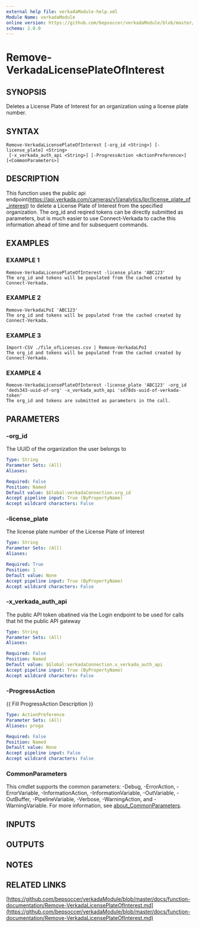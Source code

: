 ```yaml
---
external help file: verkadaModule-help.xml
Module Name: verkadaModule
online version: https://github.com/bepsoccer/verkadaModule/blob/master/docs/function-documentation/Remove-VerkadaLicensePlateOfInterest.md
schema: 2.0.0
---
```


# Remove-VerkadaLicensePlateOfInterest

## SYNOPSIS
Deletes a License Plate of Interest for an organization using a license plate number.

## SYNTAX

```
Remove-VerkadaLicensePlateOfInterest [-org_id <String>] [-license_plate] <String>
 [-x_verkada_auth_api <String>] [-ProgressAction <ActionPreference>] [<CommonParameters>]
```

## DESCRIPTION
This function uses the public api endpoint(https://api.verkada.com/cameras/v1/analytics/lpr/license_plate_of_interest) to delete a License Plate of Interest from the specified organization.
The org_id and reqired tokens can be directly submitted as parameters, but is much easier to use Connect-Verkada to cache this information ahead of time and for subsequent commands.

## EXAMPLES

### EXAMPLE 1
```
Remove-VerkadaLicensePlateOfInterest -license_plate 'ABC123'
The org_id and tokens will be populated from the cached created by Connect-Verkada.
```

### EXAMPLE 2
```
Remove-VerkadaLPoI 'ABC123'
The org_id and tokens will be populated from the cached created by Connect-Verkada.
```

### EXAMPLE 3
```
Import-CSV ./file_ofLicenses.csv | Remove-VerkadaLPoI
The org_id and tokens will be populated from the cached created by Connect-Verkada.
```

### EXAMPLE 4
```
Remove-VerkadaLicensePlateOfInterest -license_plate 'ABC123' -org_id 'deds343-uuid-of-org' -x_verkada_auth_api 'sd78ds-uuid-of-verkada-token'
The org_id and tokens are submitted as parameters in the call.
```

## PARAMETERS

### -org_id
The UUID of the organization the user belongs to

```yaml
Type: String
Parameter Sets: (All)
Aliases:

Required: False
Position: Named
Default value: $Global:verkadaConnection.org_id
Accept pipeline input: True (ByPropertyName)
Accept wildcard characters: False
```

### -license_plate
The license plate number of the License Plate of Interest

```yaml
Type: String
Parameter Sets: (All)
Aliases:

Required: True
Position: 1
Default value: None
Accept pipeline input: True (ByPropertyName)
Accept wildcard characters: False
```

### -x_verkada_auth_api
The public API token obatined via the Login endpoint to be used for calls that hit the public API gateway

```yaml
Type: String
Parameter Sets: (All)
Aliases:

Required: False
Position: Named
Default value: $Global:verkadaConnection.x_verkada_auth_api
Accept pipeline input: True (ByPropertyName)
Accept wildcard characters: False
```

### -ProgressAction
{{ Fill ProgressAction Description }}

```yaml
Type: ActionPreference
Parameter Sets: (All)
Aliases: proga

Required: False
Position: Named
Default value: None
Accept pipeline input: False
Accept wildcard characters: False
```

### CommonParameters
This cmdlet supports the common parameters: -Debug, -ErrorAction, -ErrorVariable, -InformationAction, -InformationVariable, -OutVariable, -OutBuffer, -PipelineVariable, -Verbose, -WarningAction, and -WarningVariable. For more information, see [about_CommonParameters](http://go.microsoft.com/fwlink/?LinkID=113216).

## INPUTS

## OUTPUTS

## NOTES

## RELATED LINKS

[https://github.com/bepsoccer/verkadaModule/blob/master/docs/function-documentation/Remove-VerkadaLicensePlateOfInterest.md](https://github.com/bepsoccer/verkadaModule/blob/master/docs/function-documentation/Remove-VerkadaLicensePlateOfInterest.md)

